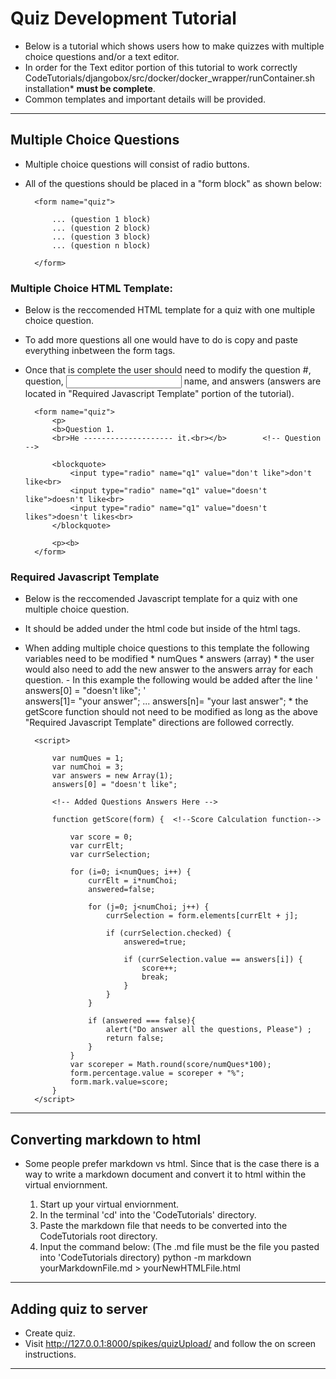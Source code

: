 # Quiz Development Tutorial
- Below is a tutorial which shows users how to make quizzes with multiple choice questions and/or a text editor.
- In order for the Text editor portion of this tutorial to work correctly CodeTutorials/djangobox/src/docker/docker_wrapper/runContainer.sh installation* **must be complete**.
- Common templates and important details will be provided.

--------------------------------------------------------------------------------------------------------------------------------------

## Multiple Choice Questions
- Multiple choice questions will consist of radio buttons.
- All of the questions should be placed in a "form block" as shown below:

        <form name="quiz">        

            ... (question 1 block)
            ... (question 2 block)
            ... (question 3 block)
            ... (question n block)

        </form>


### Multiple Choice HTML Template:
- Below is the reccomended HTML template for a quiz with one multiple choice question.
- To add more questions all one would have to do is copy and paste everything inbetween the form tags.
- Once that is complete the user should need to modify the question #, question, <input> name,  and answers (answers are located in "Required Javascript Template" portion of the tutorial).

        <form name="quiz">
            <p>
            <b>Question 1.
            <br>He -------------------- it.<br></b>        <!-- Question -->

            <blockquote>
                <input type="radio" name="q1" value="don't like">don't like<br>
                <input type="radio" name="q1" value="doesn't like">doesn't like<br>
                <input type="radio" name="q1" value="doesn't likes">doesn't likes<br>
            </blockquote>

            <p><b>
        </form>


### Required Javascript Template
- Below is the reccomended Javascript template for a quiz with one multiple choice question.
- It should be added under the html code but inside of the html tags.
- When adding multiple choice questions to this template the following variables need to be modified
        * numQues
        * answers (array)
        * the user would also need to add the new answer to the answers array for each question.
                - In this example the following would be added after the line '  answers[0] = "doesn't like";  '             
                        answers[1]= "your answer";
                        ...
                        answers[n]= "your last answer";
        * the getScore function should not need to be modified as long as the above "Required Javascript Template" directions are followed correctly.

        <script>

            var numQues = 1;
            var numChoi = 3;
            var answers = new Array(1);
            answers[0] = "doesn't like";

            <!-- Added Questions Answers Here -->

            function getScore(form) {  <!--Score Calculation function-->

                var score = 0;
                var currElt;
                var currSelection;

                for (i=0; i<numQues; i++) {
                    currElt = i*numChoi;
                    answered=false;

                    for (j=0; j<numChoi; j++) {
                        currSelection = form.elements[currElt + j];

                        if (currSelection.checked) {
                            answered=true;

                            if (currSelection.value == answers[i]) {
                                score++;
                                break;
                            }
                        }
                    }

                    if (answered === false){
                        alert("Do answer all the questions, Please") ;
                        return false;
                    }
                }
                var scoreper = Math.round(score/numQues*100);
                form.percentage.value = scoreper + "%";
                form.mark.value=score;
            }
        </script>


--------------------------------------------------------------------------------------------------------------------------------------

## Converting markdown to html
- Some people prefer markdown vs html. Since that is the case there is a way to write a markdown document and convert it to html within the virtual enviornment.

    1. Start up your virtual enviornment.
    2. In the terminal 'cd' into the 'CodeTutorials' directory.
    3. Paste the markdown file that needs to be converted into the CodeTutorials root directory.
    4. Input the command below:     (The .md file must be the file you pasted into 'CodeTutorials directory)
            python -m markdown yourMarkdownFile.md > yourNewHTMLFile.html

--------------------------------------------------------------------------------------------------------------------------------------

## Adding quiz to server
- Create quiz.
- Visit http://127.0.0.1:8000/spikes/quizUpload/ and follow the on screen instructions.


--------------------------------------------------------------------------------------------------------------------------------------

